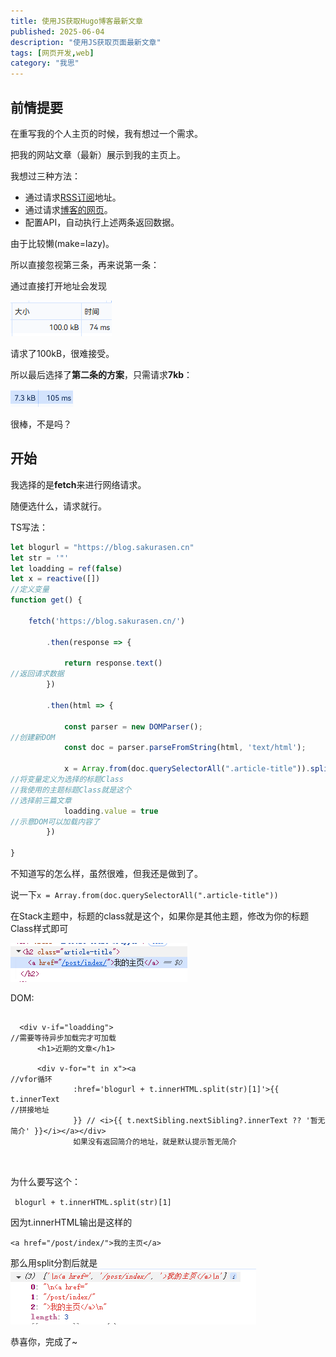```yaml
---
title: 使用JS获取Hugo博客最新文章
published: 2025-06-04
description: "使用JS获取页面最新文章"
tags: [网页开发,web]
category: "我思"
---
```

## 前情提要

在重写我的个人主页的时候，我有想过一个需求。

把我的网站文章（最新）展示到我的主页上。

我想过三种方法：

- 通过请求[RSS订阅](https://blog.sakurasen.cn/index.xml)地址。
- 通过请求[博客的网页](https://blog.sakurasen.cn/)。
- 配置API，自动执行上述两条返回数据。

由于比较懒(make=lazy)。

所以直接忽视第三条，再来说第一条：

通过直接打开地址会发现

![](index.png)

请求了100kB，很难接受。

所以最后选择了**第二条的方案**，只需请求**7kb**：

![](index-1748502867223.png)

很棒，不是吗？

## 开始

我选择的是**fetch**来进行网络请求。

随便选什么，请求就行。

TS写法：
```ts
let blogurl = "https://blog.sakurasen.cn"
let str = '"'
let loadding = ref(false)
let x = reactive([])
//定义变量
function get() {

    fetch('https://blog.sakurasen.cn/')

        .then(response => {

            return response.text()
//返回请求数据
        })

        .then(html => {

            const parser = new DOMParser();
//创建新DOM
            const doc = parser.parseFromString(html, 'text/html');

            x = Array.from(doc.querySelectorAll(".article-title")).splice(0,3)
//将变量定义为选择的标题Class
//我使用的主题标题Class就是这个
//选择前三篇文章
            loadding.value = true
//示意DOM可以加载内容了
        })

}
```

不知道写的怎么样，虽然很难，但我还是做到了。

说一下`x = Array.from(doc.querySelectorAll(".article-title"))`

在Stack主题中，标题的class就是这个，如果你是其他主题，修改为你的标题Class样式即可

![](index-1748503287686.png)


DOM:
```vue

  <div v-if="loadding">
//需要等待异步加载完才可加载
      <h1>近期的文章</h1>

      <div v-for="t in x"><a
//vfor循环
              :href='blogurl + t.innerHTML.split(str)[1]'>{{ t.innerText
//拼接地址
              }} // <i>{{ t.nextSibling.nextSibling?.innerText ?? '暂无简介' }}</i></a></div>
              如果没有返回简介的地址，就是默认提示暂无简介

  
```

为什么要写这个：

` blogurl + t.innerHTML.split(str)[1]`

因为t.innerHTML输出是这样的

`<a href="/post/index/">我的主页</a>`

那么用split分割后就是
![](index-1748504730059.png)


恭喜你，完成了~